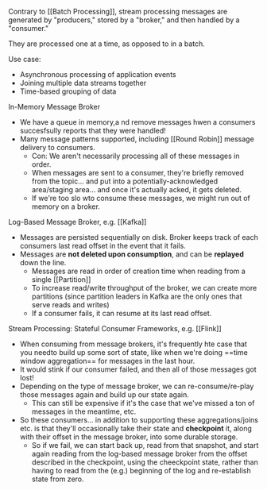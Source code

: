 Contrary to [[Batch Processing]], stream processing messages are generated by "producers," stored by a "broker," and then handled by a "consumer."

They are processed one at a time, as opposed to in a batch.


Use case:
- Asynchronous processing of application events
- Joining multiple data streams together
- Time-based grouping of data




In-Memory Message Broker
- We have a queue in memory,a nd remove messages hwen a consumers succesfsully reports that they were handled!
- Many message patterns supported, including [[Round Robin]] message delivery to consumers.
	- Con: We aren't necessarily processing all of these messages in order.
	- When messages are sent to a consumer, they're briefly removed from the topic... and put into a potentially-acknowledged area/staging area... and once it's actually acked, it gets deleted.
	- If we're too slo wto consume these messages, we might run out of memory on a broker.

Log-Based Message Broker, e.g. [[Kafka]]
- Messages are persisted sequentially on disk. Broker keeps track of each consumers last read offset in the event that it fails.
- Messages are **not deleted upon consumption**, and can be **replayed** down the line.
	- Messages are read in order of creation time when reading from a single [[Partition]]
	- To increase read/write throughput of the broker, we can create more partitions (since partition leaders in Kafka are the only ones that serve reads and writes)
	- If a consumer fails, it can resume at its last read offset.

Stream Processing: Stateful Consumer Frameworks, e.g. [[Flink]]
- When consuming from message brokers, it's frequently hte case that you needto build up some sort of state, like when we're doing ==time window aggregation== for messages in the last hour.
- It would stink if our consumer failed, and then all of those messages got lost!
- Depending on the type of message broker, we can re-consume/re-play those messages again and build up our state again.
	- This can still be expensive if it's the case that we've missed a ton of messages in the meantime, etc.
- So these consumers... in addition to supporting these aggregations/joins etc. is that they'll occasionally take their state and **checkpoint** it, along with their offset in the message broker, into some durable storage. 
	- So if we fail, we can start back up, read from that snapshot, and start again reading from the log-based message broker from the offset described in the checkpoint, using the cheeckpoint state, rather than having to read from the (e.g.) beginning of the log and re-establish state from zero.
